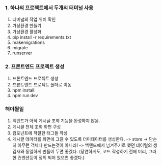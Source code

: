 ### 1. 하나의 프로젝트에서 두개의 터미널 사용
1. 터미널의 작업 위치 확인
2. 가상환경 만들기
3. 가상환경 활성화
4. pip install -r requirements.txt
5. makemigrations
6. migrate
7. runserver

### 2. 프론트엔드 프로젝트 생성
1. 프론트엔드 프로젝트 생성
2. 프론트엔드 프로젝트 폴더로 이동
3. npm install
4. npm run dev

### 해야될일
1. 백엔드가 아직 게시글 조회 기능을 완성하지 않음.
2. 게시글 전체 조회 화면 구성
3. 컴포넌트에 적절한 태그들 작성
4. 게시글 데이터를 화면에 그릴 수 있도록 더미데이터를 생성한다.
-> store -> 단순히 아무런 객체나 만드는것이 아니라!
-> 백엔드에서 넘겨주기로 했던 데이털의 생김새와 동일하게 만들어 두면 좋겠다.
(당연하게도, 코드 작성하기 전에 미리, 그러한 컨벤션등이 정의 되어 있으면 좋겠다.)